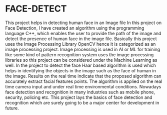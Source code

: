 # FACE-DETECT
This project helps in detecting human face in an Image file
In this project on Face Detection, I have created an algorithm using the programming language C++, which enables the user to provide the path of the image and detect the presence of human face in the image file.
Basically this project uses the Image Processing Library OpenCV hence it is categorized as an image processing project.
Image processing is used in AI or ML for training like some kind of pattern recognition system uses the image processing libraries so this project can be considered under the Machine Learning as well.
In the project to detect the face Haar based algorithm is used which helps in identifying the objects in the image such as the face of human in the image.
Results on the real time indicate that the proposed algorithm can accurately extract facial features points. The algorithm is applied on the real time camera input and under real time environmental conditions. 
Nowadays face detection and recognition in many industries such as mobile phone, security, policing etc. This project lays the basics of face detection and recognition which are surely going to be a major center for development in future.
